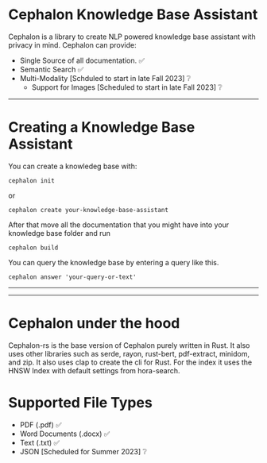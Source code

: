 # Cephalon Knowledge Base Assistant
Cephalon is a library to create NLP powered knowledge base assistant with privacy in mind.
Cephalon can provide:
* Single Source of all documentation. ✅
* Semantic Search ✅
* Multi-Modality [Schduled to start in late Fall 2023] ❔
    * Support for Images [Scheduled to start in late Fall 2023] ❔

------
# Creating a Knowledge Base Assistant 

You can create a knowledeg base with: 
```
cephalon init
```
or
```
cephalon create your-knowledge-base-assistant
```
After that move all the documentation that you might have into your knowledge base folder and run 
```
cephalon build
```

You can query the knowledge base by entering a query like this. 

```
cephalon answer 'your-query-or-text'
```
------
------
# Cephalon under the hood

Cephalon-rs is the base version of Cephalon purely written in Rust. It also uses other libraries such as serde, rayon, rust-bert, pdf-extract, minidom, and zip. It also uses clap to create the cli for Rust. For the index it uses the HNSW Index with default settings from hora-search.  

# Supported File Types

* PDF (.pdf) ✅
* Word Documents (.docx) ✅
* Text (.txt) ✅
* JSON [Scheduled for Summer 2023] ❔

